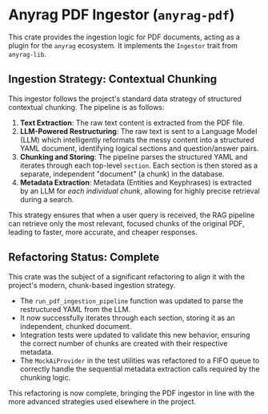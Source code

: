# Anyrag PDF Ingestor (`anyrag-pdf`)

This crate provides the ingestion logic for PDF documents, acting as a plugin for the `anyrag` ecosystem. It implements the `Ingestor` trait from `anyrag-lib`.

## Ingestion Strategy: Contextual Chunking

This ingestor follows the project's standard data strategy of structured contextual chunking. The pipeline is as follows:

1.  **Text Extraction**: The raw text content is extracted from the PDF file.
2.  **LLM-Powered Restructuring**: The raw text is sent to a Language Model (LLM) which intelligently reformats the messy content into a structured YAML document, identifying logical sections and question/answer pairs.
3.  **Chunking and Storing**: The pipeline parses the structured YAML and iterates through each top-level `section`. Each section is then stored as a separate, independent "document" (a chunk) in the database.
4.  **Metadata Extraction**: Metadata (Entities and Keyphrases) is extracted by an LLM for *each individual chunk*, allowing for highly precise retrieval during a search.

This strategy ensures that when a user query is received, the RAG pipeline can retrieve only the most relevant, focused chunks of the original PDF, leading to faster, more accurate, and cheaper responses.

## Refactoring Status: Complete

This crate was the subject of a significant refactoring to align it with the project's modern, chunk-based ingestion strategy.

-   The `run_pdf_ingestion_pipeline` function was updated to parse the restructured YAML from the LLM.
-   It now successfully iterates through each section, storing it as an independent, chunked document.
-   Integration tests were updated to validate this new behavior, ensuring the correct number of chunks are created with their respective metadata.
-   The `MockAiProvider` in the test utilities was refactored to a FIFO queue to correctly handle the sequential metadata extraction calls required by the chunking logic.

This refactoring is now complete, bringing the PDF ingestor in line with the more advanced strategies used elsewhere in the project.